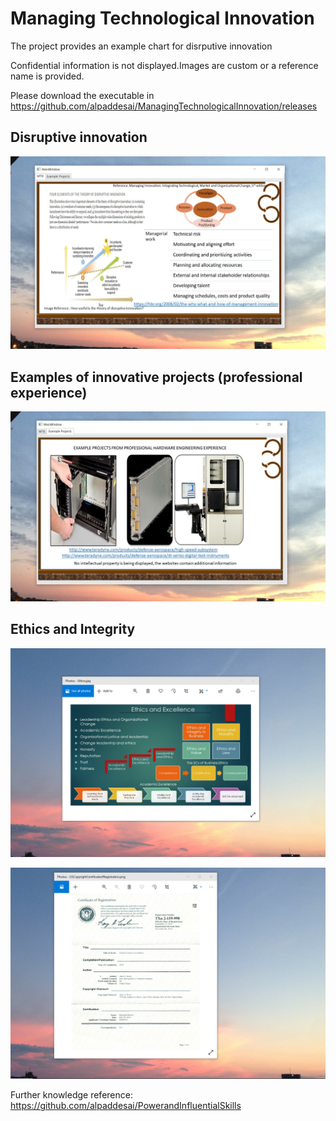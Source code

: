 # Managing Technological Innovation

The project provides an example chart for disrputive innovation

Confidential information is not displayed.Images are custom or a reference name is provided.

Please download the executable in https://github.com/alpaddesai/ManagingTechnologicalInnovation/releases

## Disruptive innovation
![image](MTIE.png)

## Examples of innovative projects (professional experience)
![image](ExampleProjects.png)

## Ethics and Integrity
![image](EthicsandExcellence.png)

![image](USCopyrightCertificate.png)

Further knowledge reference: https://github.com/alpaddesai/PowerandInfluentialSkills
